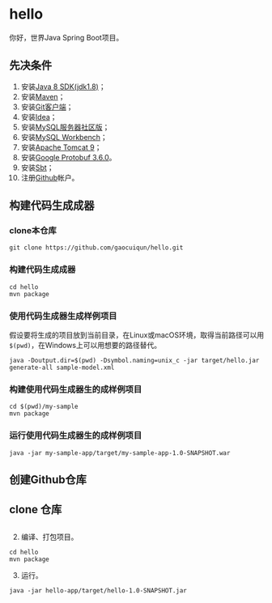 # hello
你好，世界Java Spring Boot项目。

## 先决条件

1. 安装[Java 8 SDK(jdk1.8)](http://oracle.com/javase)；
2. 安装[Maven](https://maven.apache.org)；
3. 安装[Git客户端](https://git-scm.com/download)； 
4. 安装[Idea](https://www.jetbrains.com/idea/download)；
5. 安装[MySQL服务器社区版](https://dev.mysql.com/downloads/mysql/)；
6. 安装[MySQL Workbench](https://dev.mysql.com/downloads/workbench/)；
7. 安装[Apache Tomcat 9](https://tomcat.apache.org)；
8. 安装[Google Protobuf 3.6.0](https://github.com/protocolbuffers/protobuf/releases)。
9. 安装[Sbt](https://www.scala-sbt.org/download.html)；
10. 注册[Github](https://github.com)帐户。

## 构建代码生成成器

### clone本仓库

```
git clone https://github.com/gaocuiqun/hello.git
```

### 构建代码生成成器

```
cd hello
mvn package
```

### 使用代码生成器生成样例项目

假设要将生成的项目放到当前目录，在Linux或macOS环境，取得当前路径可以用`$(pwd)`，在Windows上可以用想要的路径替代。

```
java -Doutput.dir=$(pwd) -Dsymbol.naming=unix_c -jar target/hello.jar generate-all sample-model.xml
```

### 构建使用代码生成器生的成样例项目

```
cd $(pwd)/my-sample
mvn package
```

### 运行使用代码生成器生的成样例项目

```
java -jar my-sample-app/target/my-sample-app-1.0-SNAPSHOT.war
```


## 创建Github仓库


## clone 仓库
## 
2. 编译、打包项目。

```
cd hello
mvn package
```

3. 运行。

```
java -jar hello-app/target/hello-1.0-SNAPSHOT.jar
```
